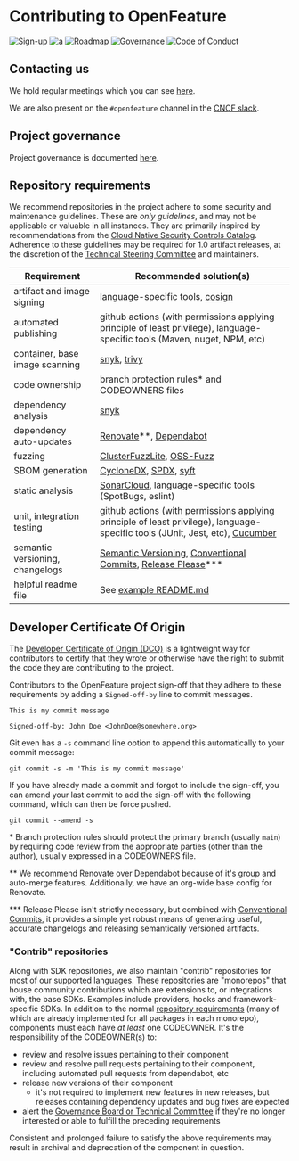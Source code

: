 # Contributing to OpenFeature

[![Sign-up](https://img.shields.io/static/v1?label=Sign-up&message=for%20news&color=blue)](https://bit.ly/openfeature-signup)
[![a](https://img.shields.io/badge/slack-%40cncf%2Fopenfeature-brightgreen?style=flat&logo=slack)](https://cloud-native.slack.com/archives/C0344AANLA1)
[![Roadmap](https://img.shields.io/static/v1?label=Roadmap&message=public&color=green)](https://github.com/orgs/open-feature/projects/1)
[![Governance](https://img.shields.io/static/v1?label=Governance&message=bootstrap&color=yellow)](https://github.com/open-feature/governance)
[![Code of Conduct](https://img.shields.io/badge/Contributor%20Covenant-2.1-4baaaa.svg)](https://github.com/open-feature/.github/blob/main/CODE_OF_CONDUCT.md)

## Contacting us

We hold regular meetings which you can see [here](https://github.com/open-feature/community/#meetings-and-events).

We are also present on the `#openfeature` channel in the [CNCF slack](https://slack.cncf.io/).

## Project governance

Project governance is documented [here](https://github.com/open-feature/community/blob/main/governance-charter.md).

## Repository requirements

We recommend repositories in the project adhere to some security and maintenance guidelines. These are _only guidelines_, and may not be applicable or valuable in all instances. They are primarily inspired by recommendations from the [Cloud Native Security Controls Catalog](https://www.cncf.io/blog/2022/06/07/introduction-to-the-cloud-native-security-controls-catalog/). Adherence to these guidelines may be required for 1.0 artifact releases, at the discretion of the [Technical Steering Committee](https://github.com/open-feature/community/blob/main/governance-charter.md#technical-steering-committee-tsc) and maintainers.

| Requirement                     | Recommended solution(s)                                                                                                                   |
| ------------------------------- | ----------------------------------------------------------------------------------------------------------------------------------------- |
| artifact and image signing      | language-specific tools, [cosign][cosign]                                                                                                 |
| automated publishing            | github actions (with permissions applying principle of least privilege), language-specific tools (Maven, nuget, NPM, etc)                 |
| container, base image scanning  | [snyk][snyk], [trivy][trivy]                                                                                                              |
| code ownership                  | branch protection rules\* and CODEOWNERS files                                                                                            |
| dependency analysis             | [snyk][snyk]                                                                                                                              |
| dependency auto-updates         | [Renovate][renovate]\*\*, [Dependabot][dependabot]                                                                                        |
| fuzzing                         | [ClusterFuzzLite][clusterfuzzlite], [OSS-Fuzz][oss-fuzz]                                                                                  |
| SBOM generation                 | [CycloneDX][cyclonedx], [SPDX][spdx], [syft][syft]                                                                                        |
| static analysis                 | [SonarCloud][sonarcloud], language-specific tools (SpotBugs, eslint)                                                                      |
| unit, integration testing       | github actions (with permissions applying principle of least privilege), language-specific tools (JUnit, Jest, etc), [Cucumber][cucumber] |
| semantic versioning, changelogs | [Semantic Versioning][semantic-versioning], [Conventional Commits][conventional-commits], [Release Please][release-please]\*\*\*          |
| helpful readme file             | See [example README.md](./templates/READMEs/README.md)                                                                                    |

## Developer Certificate Of Origin

The [Developer Certificate of Origin (DCO)](https://developercertificate.org/) is a lightweight way for contributors
to certify that they wrote or otherwise have the right to submit the code they are contributing to the project.

Contributors to the OpenFeature project sign-off that they adhere to these requirements by adding a `Signed-off-by` line to commit messages.

```console
This is my commit message

Signed-off-by: John Doe <JohnDoe@somewhere.org>
```

Git even has a `-s` command line option to append this automatically to your commit message:

```console
git commit -s -m 'This is my commit message'
```

If you have already made a commit and forgot to include the sign-off, you can amend your last commit
to add the sign-off with the following command, which can then be force pushed.

```console
git commit --amend -s
```

\* Branch protection rules should protect the primary branch (usually `main`) by requiring code review from the appropriate parties (other than the author), usually expressed in a CODEOWNERS file.

\*\* We recommend Renovate over Dependabot because of it's group and auto-merge features.
Additionally, we have an org-wide base config for Renovate.

\*\*\* Release Please isn't strictly necessary, but combined with [Conventional Commits][conventional-commits], it provides a simple yet robust means of generating useful, accurate changelogs and releasing semantically versioned artifacts.

[sonarcloud]: https://www.sonarsource.com/products/sonarcloud/
[snyk]: https://snyk.io/
[trivy]: https://github.com/aquasecurity/trivy
[cosign]: https://github.com/sigstore/cosign-installer
[cyclonedx]: https://cyclonedx.org/tool-center/
[clusterfuzzlite]: https://google.github.io/clusterfuzzlite/
[oss-fuzz]: https://github.com/google/oss-fuzz
[cucumber]: https://cucumber.io/tools/cucumber-open/
[renovate]: https://github.com/apps/renovate
[syft]: https://github.com/anchore/syft
[spdx]: https://spdx.dev/resources/tools/
[dependabot]: https://github.com/dependabot

[conventional-commits]: [https://www.conventionalcommits.org/]
[semantic-versioning]: [https://semver.org/]
[release-please]: [https://github.com/googleapis/release-please]

### "Contrib" repositories

Along with SDK repositories, we also maintain "contrib" repositories for most of our supported languages.
These repositories are "monorepos" that house community contributions which are extensions to, or integrations with, the base SDKs.
Examples include providers, hooks and framework-specific SDKs.
In addition to the normal [repository requirements](#repository-requirements) (many of which are already implemented for all packages in each monorepo), components must each have _at least_ one CODEOWNER. It's the responsibility of the CODEOWNER(s) to:

- review and resolve issues pertaining to their component
- review and resolve pull requests pertaining to their component, including automated pull requests from dependabot, etc
- release new versions of their component
  - it's not required to implement new features in new releases, but releases containing dependency updates and bug fixes are expected
- alert the [Governance Board or Technical Committee](https://github.com/open-feature/community/blob/main/community-members.md#technical-committee) if they're no longer interested or able to fulfill the preceding requirements

Consistent and prolonged failure to satisfy the above requirements may result in archival and deprecation of the component in question.
